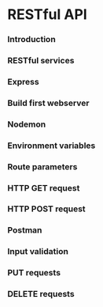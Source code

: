 # RESTful API

### Introduction

### RESTful services

### Express

### Build first webserver

### Nodemon

### Environment variables

### Route parameters

### HTTP GET request

### HTTP POST request

### Postman

### Input validation

### PUT requests

### DELETE requests
